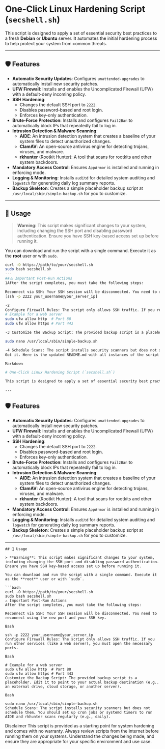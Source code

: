 # One-Click Linux Hardening Script (`secshell.sh`)

This script is designed to apply a set of essential security best practices to a fresh **Debian** or **Ubuntu** server. It automates the initial hardening process to help protect your system from common threats.

---

## 🛡️ Features

* **Automatic Security Updates**: Configures `unattended-upgrades` to automatically install new security patches.
* **UFW Firewall**: Installs and enables the Uncomplicated Firewall (UFW) with a default-deny incoming policy.
* **SSH Hardening**:
    * Changes the default SSH port to `2222`.
    * Disables password-based and root login.
    * Enforces key-only authentication.
* **Brute-Force Protection**: Installs and configures `Fail2Ban` to automatically block IPs that repeatedly fail to log in.
* **Intrusion Detection & Malware Scanning**:
    * **AIDE**: An intrusion detection system that creates a baseline of your system files to detect unauthorized changes.
    * **ClamAV**: An open-source antivirus engine for detecting trojans, viruses, and malware.
    * **rkhunter** (Rootkit Hunter): A tool that scans for rootkits and other system backdoors.
* **Mandatory Access Control**: Ensures `AppArmor` is installed and running in enforcing mode.
* **Logging & Monitoring**: Installs `auditd` for detailed system auditing and `logwatch` for generating daily log summary reports.
* **Backup Skeleton**: Creates a simple placeholder backup script at `/usr/local/sbin/simple-backup.sh` for you to customize.

---

## 🚀 Usage

> **Warning**: This script makes significant changes to your system, including changing the SSH port and disabling password authentication. Ensure you have SSH key-based access set up before running it.

You can download and run the script with a single command. Execute it as the **root** user or with `sudo`.

```bash
curl -O https://path/to/your/secshell.sh
sudo bash secshell.sh
---
##⚠️ Important Post-Run Actions
1After the script completes, you must take the following steps:

Reconnect via SSH: Your SSH session will be disconnected. You need to reconnect using the new port and your SSH key
[ssh -p 2222 your_username@your_server_ip]

-2 
Configure Firewall Rules: The script only allows SSH traffic. If you run other services (like a web server), you must open the necessary ports.
# Example for a web server
sudo ufw allow http  # Port 80
sudo ufw allow https # Port 443

-3 Customize the Backup Script: The provided backup script is a placeholder. Edit it to point to your actual backup destination (e.g., an external drive, cloud storage, or another server).

sudo nano /usr/local/sbin/simple-backup.sh

-4 Schedule Scans: The script installs security scanners but does not schedule them. You should set up cron jobs or systemd timers to run AIDE and rkhunter scans regularly (e.g., daily).
Got it. Here is the updated README.md with all instances of the script name changed to secshell.sh.

Markdown

# One-Click Linux Hardening Script (`secshell.sh`)

This script is designed to apply a set of essential security best practices to a fresh **Debian** or **Ubuntu** server. It automates the initial hardening process to help protect your system from common threats.

---
```
## 🛡️ Features

* **Automatic Security Updates**: Configures `unattended-upgrades` to automatically install new security patches.
* **UFW Firewall**: Installs and enables the Uncomplicated Firewall (UFW) with a default-deny incoming policy.
* **SSH Hardening**:
    * Changes the default SSH port to `2222`.
    * Disables password-based and root login.
    * Enforces key-only authentication.
* **Brute-Force Protection**: Installs and configures `Fail2Ban` to automatically block IPs that repeatedly fail to log in.
* **Intrusion Detection & Malware Scanning**:
    * **AIDE**: An intrusion detection system that creates a baseline of your system files to detect unauthorized changes.
    * **ClamAV**: An open-source antivirus engine for detecting trojans, viruses, and malware.
    * **rkhunter** (Rootkit Hunter): A tool that scans for rootkits and other system backdoors.
* **Mandatory Access Control**: Ensures `AppArmor` is installed and running in enforcing mode.
* **Logging & Monitoring**: Installs `auditd` for detailed system auditing and `logwatch` for generating daily log summary reports.
* **Backup Skeleton**: Creates a simple placeholder backup script at `/usr/local/sbin/simple-backup.sh` for you to customize.

---
```
## 🚀 Usage

> **Warning**: This script makes significant changes to your system, including changing the SSH port and disabling password authentication. Ensure you have SSH key-based access set up before running it.

You can download and run the script with a single command. Execute it as the **root** user or with `sudo`.

```bash
curl -O https://path/to/your/secshell.sh
sudo bash secshell.sh
⚠️ Important Post-Run Actions
After the script completes, you must take the following steps:

Reconnect via SSH: Your SSH session will be disconnected. You need to reconnect using the new port and your SSH key.

Bash

ssh -p 2222 your_username@your_server_ip
Configure Firewall Rules: The script only allows SSH traffic. If you run other services (like a web server), you must open the necessary ports.

Bash

# Example for a web server
sudo ufw allow http  # Port 80
sudo ufw allow https # Port 443
Customize the Backup Script: The provided backup script is a placeholder. Edit it to point to your actual backup destination (e.g., an external drive, cloud storage, or another server).

Bash

sudo nano /usr/local/sbin/simple-backup.sh
Schedule Scans: The script installs security scanners but does not schedule them. You should set up cron jobs or systemd timers to run AIDE and rkhunter scans regularly (e.g., daily).

```
Disclaimer
This script is provided as a starting point for system hardening and comes with no warranty. Always review scripts from the internet before running them on your systems. Understand the changes being made, and ensure they are appropriate for your specific environment and use case.

 
